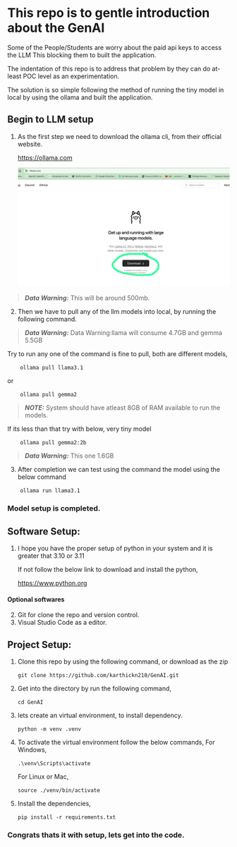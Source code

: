 # This repo is to gentle introduction about the GenAI

Some of the People/Students are worry about the paid api keys to access the LLM
This blocking them to built the application.

The indentation of this repo is to address that problem by they can do at-least POC level as an experimentation. 

The solution is so simple following the method of running the tiny model in local by using the ollama and built the application.

## Begin to LLM setup

1) As the first step we need to download the ollama cli, from their official website.

    https://ollama.com 

    ![alt text](./images/cli_page.jpeg)


> **_Data Warning:_**   This will be around 500mb.

2) Then we have to pull any of the llm models into local, by running the following command.

> **_Data Warning:_**  Data Warning:llama will consume 4.7GB and gemma 5.5GB 

Try to run any one of the command is fine to pull, both are different models,
```
    ollama pull llama3.1
```
or
```
    ollama pull gemma2
```

> **_NOTE:_**  System should have atleast 8GB of RAM available to run the models.

If its less than that try with below, very tiny model

```
    ollama pull gemma2:2b
```

> **_Data Warning:_** This one 1.6GB

3) After completion we can test using the command the model using the below command

```
    ollama run llama3.1
```

### Model setup is completed.

## Software Setup:

1) I hope you have the proper setup of python in your system and it is greater that 3.10 or 3.11

    If not follow the below link to download and install the python, 

    https://www.python.org

#### Optional softwares

2) Git for clone the repo and version control.
3) Visual Studio Code as a editor.


## Project Setup:

1) Clone this repo by using the following command, or download as the zip

    ```
    git clone https://github.com/karthickn210/GenAI.git
    ```

2) Get into the directory by run the following command,

    ```
    cd GenAI
    ```
3) lets create an virtual environment, to install dependency. 

    ```
    python -m venv .venv
    ```

4) To activate the virtual environment follow the below commands,
    For Windows,
    ```
    .\venv\Scripts\activate
    ```
    For Linux or Mac,
    ```
    source ./venv/bin/activate
    ```
5) Install the dependencies,
    ```
    pip install -r requirements.txt
    ```

### Congrats thats it with setup, lets get into the code.